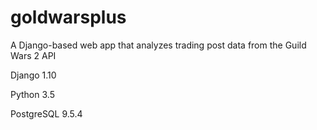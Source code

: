 goldwarsplus
============

A Django-based web app that analyzes trading post data from the Guild Wars 2 API


Django 1.10

Python 3.5

PostgreSQL 9.5.4
